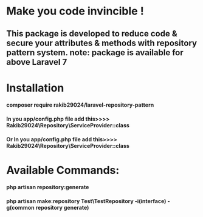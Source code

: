 # Make you code invincible !

## This package is developed to reduce code & secure your attributes & methods with repository pattern system. note: package is available for above Laravel 7

# Installation

#### composer require rakib29024/laravel-repository-pattern

#### In you app/config.php file add this>>>> Rakib29024\Repository\ServiceProvider::class
#### Or In you app/config.php file add this>>>> Rakib29024\Repository\ServiceProvider::class

# Available Commands:
#### php artisan repository:generate
#### php artisan make:repository Test\TestRepository -i(interface) -g(common repository generate)